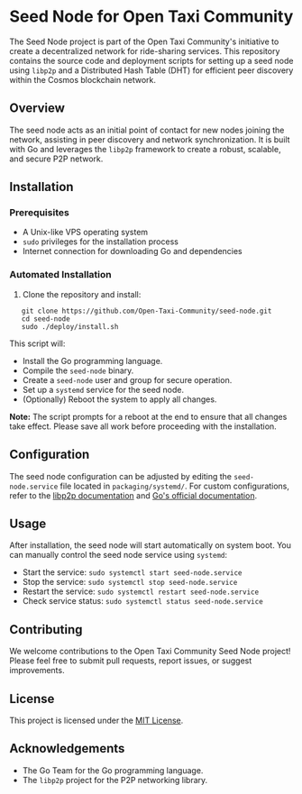 # Seed Node for Open Taxi Community

The Seed Node project is part of the Open Taxi Community's initiative to create a decentralized network for ride-sharing services. This repository contains the source code and deployment scripts for setting up a seed node using `libp2p` and a Distributed Hash Table (DHT) for efficient peer discovery within the Cosmos blockchain network.

## Overview

The seed node acts as an initial point of contact for new nodes joining the network, assisting in peer discovery and network synchronization. It is built with Go and leverages the `libp2p` framework to create a robust, scalable, and secure P2P network.

## Installation

### Prerequisites

- A Unix-like VPS operating system
- `sudo` privileges for the installation process
- Internet connection for downloading Go and dependencies

### Automated Installation

1. Clone the repository and install:

```
   git clone https://github.com/Open-Taxi-Community/seed-node.git
   cd seed-node
   sudo ./deploy/install.sh
```

This script will:
- Install the Go programming language.
- Compile the `seed-node` binary.
- Create a `seed-node` user and group for secure operation.
- Set up a `systemd` service for the seed node.
- (Optionally) Reboot the system to apply all changes.

**Note:** The script prompts for a reboot at the end to ensure that all changes take effect. Please save all work before proceeding with the installation.

## Configuration

The seed node configuration can be adjusted by editing the `seed-node.service` file located in `packaging/systemd/`. For custom configurations, refer to the [libp2p documentation](https://docs.libp2p.io/) and [Go's official documentation](https://golang.org/doc/).

## Usage

After installation, the seed node will start automatically on system boot. You can manually control the seed node service using `systemd`:

- Start the service: `sudo systemctl start seed-node.service`
- Stop the service: `sudo systemctl stop seed-node.service`
- Restart the service: `sudo systemctl restart seed-node.service`
- Check service status: `sudo systemctl status seed-node.service`

## Contributing

We welcome contributions to the Open Taxi Community Seed Node project! Please feel free to submit pull requests, report issues, or suggest improvements.

## License

This project is licensed under the [MIT License](LICENSE).

## Acknowledgements

- The Go Team for the Go programming language.
- The `libp2p` project for the P2P networking library.
